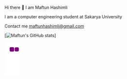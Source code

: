 Hi there 👋
I am Maftun Hashimli

I am a computer engineering student at Sakarya University

Contact me
maftunhashimli@gmail.com


[![Maftun's GitHub stats](https://github-readme-stats.vercel.app/api?username=MeftunH&show_icons=true&theme=radical)]

![snake gif](https://github.com/MeftunH/MeftunH/blob/output/github-contribution-grid-snake.gif)

